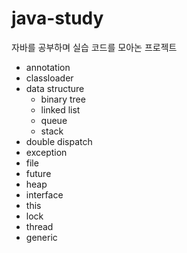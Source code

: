 # java-study

자바를 공부하며 실습 코드를 모아논 프로젝트

- annotation
- classloader
- data structure
  - binary tree
  - linked list
  - queue
  - stack
- double dispatch
- exception
- file
- future
- heap
- interface
- this
- lock
- thread
- generic